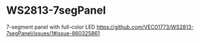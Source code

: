# WS2813-7segPanel
7-segment panel with full-color LED
https://github.com/VEC01773/WS2813-7segPanel/issues/1#issue-860325861
